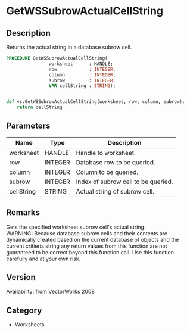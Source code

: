 # GetWSSubrowActualCellString

## Description
Returns the actual string in a database subrow cell.

```pascal
PROCEDURE GetWSSubrowActualCellString(
				worksheet      : HANDLE;
				row            : INTEGER;
				column         : INTEGER;
				subrow         : INTEGER;
				VAR cellString : STRING);
```

```python

def vs.GetWSSubrowActualCellString(worksheet, row, column, subrow):
    return cellString
```

## Parameters
|Name|Type|Description|
|---|---|---|
|worksheet|HANDLE|Handle to worksheet.|
|row|INTEGER|Database row to be queried.|
|column|INTEGER|Column to be queried.|
|subrow|INTEGER|Index of subrow cell to be queried.|
|cellString|STRING|Actual string of subrow cell.|

## Remarks
Gets the specified worksheet subrow cell's actual string.<BR>
WARNING: Because database subrow cells and their contents are dynamically created based on the current database of objects and the current critieria string any return values from this function are not guaranteed to be correct beyond this function call. Use this function carefully and at your own risk.

## Version
Availability: from VectorWorks 2008
## Category
* Worksheets

